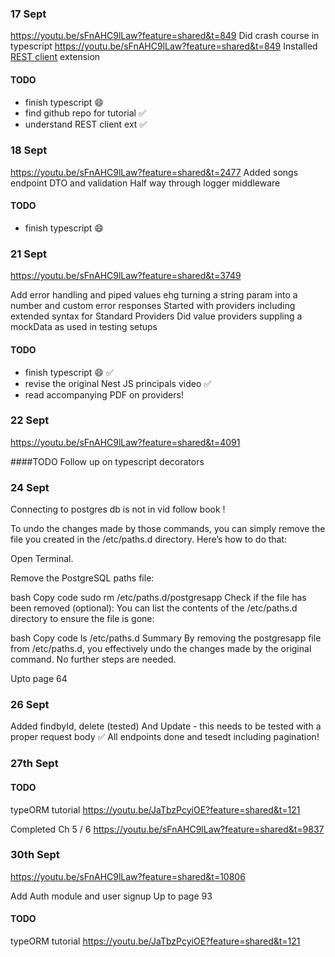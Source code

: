 ### 17 Sept

https://youtu.be/sFnAHC9lLaw?feature=shared&t=849
Did crash course in typescript https://youtu.be/sFnAHC9lLaw?feature=shared&t=849
Installed [REST client](https://marketplace.visualstudio.com/items?itemName=humao.rest-client) extension

#### TODO

- finish typescript 😄
- find github repo for tutorial ✅
- understand REST client ext ✅

### 18 Sept

https://youtu.be/sFnAHC9lLaw?feature=shared&t=2477
Added songs endpoint DTO and validation
Half way through logger middleware

#### TODO

- finish typescript 😄

### 21 Sept

https://youtu.be/sFnAHC9lLaw?feature=shared&t=3749

Add error handling and piped values ehg turning a string param into a number and custom error responses
Started with providers including extended syntax for Standard Providers
Did value providers suppling a mockData as used in testing setups

#### TODO

- finish typescript 😄 ✅
- revise the original Nest JS principals video ✅
- read accompanying PDF on providers!

### 22 Sept

https://youtu.be/sFnAHC9lLaw?feature=shared&t=4091

####TODO
Follow up on typescript decorators

### 24 Sept

Connecting to postgres db is not in vid follow book !

To undo the changes made by those commands, you can simply remove the file you created in the /etc/paths.d directory. Here’s how to do that:

Open Terminal.

Remove the PostgreSQL paths file:

bash
Copy code
sudo rm /etc/paths.d/postgresapp
Check if the file has been removed (optional): You can list the contents of the /etc/paths.d directory to ensure the file is gone:

bash
Copy code
ls /etc/paths.d
Summary
By removing the postgresapp file from /etc/paths.d, you effectively undo the changes made by the original command. No further steps are needed.

Upto page 64

### 26 Sept

Added findbyId, delete (tested)
And Update - this needs to be tested with a proper request body ✅
All endpoints done and tesedt including pagination!

### 27th Sept

#### TODO

typeORM tutorial https://youtu.be/JaTbzPcyiOE?feature=shared&t=121

Completed Ch 5 / 6
https://youtu.be/sFnAHC9lLaw?feature=shared&t=9837

### 30th Sept

https://youtu.be/sFnAHC9lLaw?feature=shared&t=10806

Add Auth module and user signup
Up to page 93

#### TODO

typeORM tutorial https://youtu.be/JaTbzPcyiOE?feature=shared&t=121
